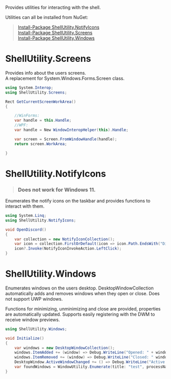 Provides utilities for interacting with the shell.

Utilities can all be installed from NuGet:


> [Install-Package ShellUtility.NotifyIcons](https://www.nuget.org/packages/ShellUtility.NotifyIcons/)\
> [Install-Package ShellUtility.Screens](https://www.nuget.org/packages/ShellUtility.Screens/)\
> [Install-Package ShellUtility.Windows](https://www.nuget.org/packages/ShellUtility.Windows/)

# ShellUtility.Screens

Provides info about the users screens. </br>
A replacement for System.Windows.Forms.Screen class.

```csharp
using System.Interop;
using ShellUtility.Screens;

Rect GetCurrentScreenWorkArea()
{

    //WinForms:
    var handle = this.Handle;
    //WPF:
    var handle = New WindowInteropHelper(this).Handle;

    var screen = Screen.FromWindowHandle(handle);
    return screen.WorkArea;

}
```

# ShellUtility.NotifyIcons

> ### Does not work for Windows 11.

Enumerates the notify icons on the taskbar and provides functions to interact with them.

```csharp
using System.Linq;
using ShellUtility.NotifyIcons;

void OpenDiscord()
{
    var collection = new NotifyIconCollection();
    var icon = collection.FirstOrDefault(icon => icon.Path.EndsWith("Discord.exe"));
    icon?.Invoke(NotifyIconInvokeAction.LeftClick);
}
```

# ShellUtility.Windows

Enumerates windows on the users desktop. DesktopWindowCollection automatically adds and removes windows when they open or close.
Does not support UWP windows.

Functions for minimizing, unminimizing and close are provided, properties are automatically updated. Supports easily registering with the DWM to receive window previews.

```csharp
using ShellUtility.Windows;

void Initialize()
{
    var windows = new DesktopWindowCollection();
    windows.ItemAdded += (window) => Debug.WriteLine("Opened: " + window.Title);
    windows.ItemRemoved += (window) => Debug.WriteLine("Closed: " window.Title);
    DesktopWindow.ActiveWindowChanged += () => Debug.WriteLine("Active changed: " + DesktopWindow.Active.Title);
    var foundWindows = WindowUtility.Enumerate(title: "test", processName: "*test.exe", matchCase: false);
}
```

